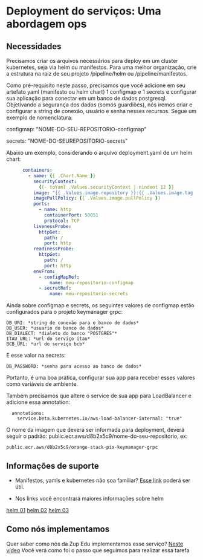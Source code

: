# Deployment do serviços: Uma abordagem ops


## Necessidades


Precisamos criar os arquivos necessários para deploy em um cluster kubernetes, seja via helm ou manifestos. 
Para uma melhor organização, crie a estrutura na raiz de seu projeto /pipeline/helm ou /pipeline/manifestos.

Como pré-requisito neste passo, precisamos que você adicione em seu artefato yaml (manifesto ou helm chart) 1 configmap
e 1 secrets e configurar sua aplicação para conectar em um banco de dados postgresql. Objetivando a segurança dos dados
(somos guardiões), nós iremos criar e configurar a string de conexão, usuário e senha nesses recursos. Segue um exemplo
de nomenclatura:

configmap: "NOME-DO-SEU-REPOSITORIO-configmap"

secrets: "NOME-DO-SEUREPOSITORIO-secrets"

Abaixo um exemplo, considerando o arquivo deployment.yaml de um helm chart:

```yml
      containers:
        - name: {{ .Chart.Name }}
          securityContext:
            {{- toYaml .Values.securityContext | nindent 12 }}
          image: "{{ .Values.image.repository }}:{{ .Values.image.tag | default .Chart.AppVersion }}"
          imagePullPolicy: {{ .Values.image.pullPolicy }}
          ports:
            - name: http
              containerPort: 50051
              protocol: TCP
          livenessProbe:
            httpGet:
              path: /
              port: http
          readinessProbe:
            httpGet:
              path: /
              port: http
          envFrom:
            - configMapRef:
                name: meu-repositorio-configmap
            - secretRef:
                name: meu-repositorio-secrets
```

Ainda sobre configmap e secrets, os seguintes valores de configmap estão configurados para o projeto keymanager grpc:

```
DB_URI: *string de conexão para o banco de dados*
DB_USER: *usuario do banco de dados*
DB_DIALECT: *dialeto do banco "POSTGRES"*
ITAU_URL: *url do serviço itau*
BCB_URL: *url do serviço bcb*
```

E esse valor na secrets:

```
DB_PASSWORD: *senha para acesso ao banco de dados*
```

Portanto, é uma boa prática, configurar sua app para receber esses valores como variáveis de ambiente.


Também precisamos que altere o service de sua app para LoadBalancer e adicione essa annotation:

```
  annotations:
    service.beta.kubernetes.io/aws-load-balancer-internal: "true"
```

O nome da imagem que deverá ser informada para deployment, deverá seguir o padrão: public.ecr.aws/d8b2x5c9/nome-do-seu-repositorio, ex:

```
public.ecr.aws/d8b2x5c9/orange-stack-pix-keymanager-grpc
```

## Informações de suporte

- Manifestos, yamls e kubernetes não soa familiar? [Esse link](https://github.com/zup-academy/nosso-cartao-documentacao/blob/master/fatura/65.rodando-nossa-aplicacao-k8s.md) poderá ser útil.

- Nos links você encontrará maiores informações sobre helm

[helm 01](https://www.youtube.com/watch?v=6uoUNcM_JoY)
[helm 02](https://www.youtube.com/watch?v=9raXC_eTec8)
[helm 03](https://www.youtube.com/watch?v=UfCPMRV9J-c)

## Como nós implementamos
Quer saber como nós da Zup Edu implementamos esse serviço? [Neste vídeo](https://youtu.be/yrEf98--zZI) Você verá como foi o passo que seguimos para realizar essa tarefa
